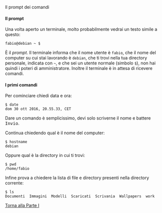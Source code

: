 Il prompt dei comandi



#### Il prompt

Una volta aperto un terminale, molto probabilmente vedrai un testo simile a questo:

```
fabio@debian ~ $
```

&Egrave; il *prompt*. Il terminale informa che il nome utente è `fabio`,
che il nome del computer su cui stai lavorando è `debian`,
che ti trovi nella tua directory personale, indicata con `~`,
e che sei un utente normale (simbolo `$`), non hai quindi i poteri di amministratore.
Inoltre il terminale è in attesa di ricevere comandi.


#### I primi comandi

Per cominciare chiedi data e ora:

```
$ date
dom 30 ott 2016, 20.55.33, CET
```

Dare un comando è semplicissimo, devi solo scriverne il nome e battere <kbd>Invio</kbd>.

Continua chiedendo qual è il nome del computer:

```
$ hostname
debian
```

Oppure qual è la directory in cui ti trovi:

```
$ pwd
/home/fabio
```

Infine prova a chiedere la lista di file e directory presenti nella directory corrente:

```
$ ls
Documenti  Immagini  Modelli  Scaricati  Scrivania  Wallpapers  work
```

<a href="/activities/1">Torna alla Parte I</a>
